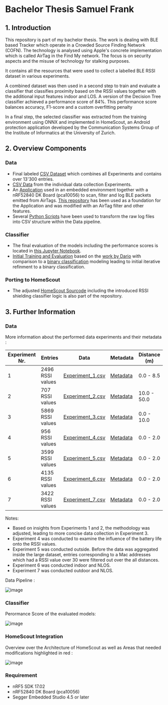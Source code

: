 # Bachelor Thesis Samuel Frank

## 1. Introduction

This repository is part of my bachelor thesis. The work is dealing with BLE based Tracker which operate in a Crowded Source Finding Network (COFN). The technology is analysed using Apple's concrete implementation which is called AirTag in the Find My network. The focus is on security aspects and the misuse of technology for stalking purposes. 

It contains all the resources that were used to collect a labelled BLE RSSI dataset in various experiments. 

A combined dataset was then used in a second step to train and evaluate a classifier that classifies proximity based on the RSSI values together with the additional input features indoor and LOS. A version of the Decision Tree classifier achieved a performance score of 84%. This performance score balances accuracy, F1-score and a custom overfitting penalty 

In a final step, the selected classifier was extracted from the training environment using ONNX and implemented in HomeScout, an Android protection application developed by the Communication Systems Group of the Institute of Informatics at the University of Zurich. 


## 2. Overview Components

### **Data** 
- Final labeled [CSV Dataset](Experiments/Results/Data_CSV/Combined_Data/combined_data.csv) which combines all Experiments and contains over 13'300 entries. 
- [CSV Data](Experiments/Results/Data_CSV) from the individual data collection Experiments.
- An [Application](ble_app_uart_adv_scan/main.c) used in an embedded environment together with a nRF52840 DK Board (pca10056) to scan, filter and log BLE packets emitted from AirTags.
 [This repository](https://github.com/jimmywong2003/nrf5-ble-scan-filter-example) has been used as a foundation for the Application and was modified with an AirTag filter and other features.
- Several [Python Scripts](Experiments/Evaluation/Conversion_Skripts) have been used to transform the raw log files into CSV structure within the Data pipeline.

### **Classifier**  
- The final evaluation of the models including the performance scores is located in [this Jupyter Notebook](ML_Analysis/This_Work/Final_Evaluation/ML_Analysis_BA.ipynb). 
- [Initial Training and Evaluation](ML_Analysis/Darios_Notebook/Experiment_3/ML_Analysis_Experiment3.ipynb) based on the [work by Dario](https://github.com/dariomonopoli-dev/Bachelor_thesis_code) with comparison to a [binary classification](ML_Analysis/Darios_Notebook/Experiment_3/Binary_Bins/ML_Analysis_Experiment3_BinaryBins_Smoothend.ipynb) modeling leading to initial iterative refinment to a binary classification. 

### Porting to HomeScout

- The adjusted [HomeScout Sourcode](HomeScout) including the introduced RSSI shielding classifier logic is also part of the repository. 

## 3. Further Information 

### **Data** 

More information about the performed data experiments and their metadata : 

| Experiment Nr. | Entries             | Data                                      | Metadata                                   | Distance (m)                        |
|----------------|---------------------|-------------------------------------------|--------------------------------------------|-------------------------------------|
| 1              | 2496 RSSI values     | [Experiment_1.csv](Experiments/Results/Data_CSV/Experiment_1.csv) | [Metadata](Experiments/Results/Overview_Data/Experiment_1_and_2.csv)  | 0.0 - 8.5                          |
| 2              | 707 RSSI values      | [Experiment_2.csv](Experiments/Results/Data_CSV/Experiment_2.csv) | [Metadata](Experiments/Results/Overview_Data/Experiment_1_and_2.csv)   | 10.0 - 50.0                         |
| 3              | 5869 RSSI values     | [Experiment_3.csv](Experiments/Results/Data_CSV/Experiment_3.csv) | [Metadata](Experiments/Results/Overview_Data/Experiment_3.csv)   | 0.0 - 10.0                         |
| 4              | 956 RSSI values     | [Experiment_4.csv](Experiments/Results/Data_CSV/Experiment_4.csv) | [Metadata](Experiments/Results/Overview_Data/Experiment_4.csv)   | 0.0 - 2.0                         |
| 5              | 3599 RSSI values     | [Experiment_5.csv](Experiments/Results/Data_CSV/Experiment_5.csv) | [Metadata](Experiments/Results/Overview_Data/Experiment_4.csv)   | 0.0 - 2.0                         |
| 6              | 4135 RSSI values     | [Experiment_6.csv](Experiments/Results/Data_CSV/Experiment_6.csv) | [Metadata](Experiments/Results/Overview_Data/Experiment_6.csv)   | 0.0 - 2.0                         |
| 7              | 3422 RSSI values     | [Experiment_7.csv](Experiments/Results/Data_CSV/Experiment_7.csv) | [Metadata](Experiments/Results/Overview_Data/Experiment_7.csv)   | 0.0 - 2.0                         |


Notes: 
- Based on insights from Experiments 1 and 2, the methodology was adjusted, leading to more concise data collection in Experiment 3.
- Experiment 4 was conducted to examine the influence of the battery life onto the RSSI values.
- Experiment 5 was conducted outside. Before the data was aggregated inside the large dataset, entries corresponding to a Mac addresses which had a RSSI value over 30 were filtered out over the all distances.
- Experiment 6 was conducted indoor and NLOS.  
- Experiment 7 was conducted outdoor and NLOS.  

Data Pipeline : 


![image](https://github.com/user-attachments/assets/5d9d7021-80a7-4aaf-9e24-c2a899927a1f)




 ### **Classifier** 

Perormance Score of the evaluated models: 

![image](https://github.com/user-attachments/assets/e26fdd74-ea0a-4d73-9f5a-c668f994c836)


### **HomeScout Integration** 

Overview over the Architecture of HomeScout as well as Areas that needed modifications highlighted in red : 

![image](https://github.com/user-attachments/assets/842d4769-e0ce-4244-9c95-7585b9f8f054)




### Requirement

* nRF5 SDK 17.02
* nRF52840 DK Board (pca10056)
* Segger Embedded Studio 4.5 or later
